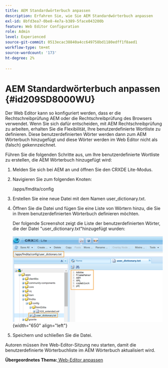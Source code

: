 ```yaml
---
title: AEM Standardwörterbuch anpassen
description: Erfahren Sie, wie Sie AEM Standardwörterbuch anpassen
exl-id: 8bfd3ea7-0be8-4e7a-b389-5face043200b
feature: Web Editor Configuration
role: Admin
level: Experienced
source-git-commit: 0513ecac38840a4cc649758bd1180edff1f8aed1
workflow-type: tm+mt
source-wordcount: '173'
ht-degree: 2%

---
```


# AEM Standardwörterbuch anpassen {#id209SD8000WU}

Der Web Editor kann so konfiguriert werden, dass er die Rechtschreibprüfung AEM oder die Rechtschreibprüfung des Browsers verwendet. Wenn Sie sich dafür entscheiden, mit AEM Rechtschreibprüfung zu arbeiten, erhalten Sie die Flexibilität, Ihre benutzerdefinierte Wortliste zu definieren. Diese benutzerdefinierten Wörter werden dann zum AEM Wörterbuch hinzugefügt und diese Wörter werden im Web Editor nicht als \(falsch\) gekennzeichnet.

Führen Sie die folgenden Schritte aus, um Ihre benutzerdefinierte Wortliste zu erstellen, die AEM Wörterbuch hinzugefügt wird:

1. Melden Sie sich bei AEM an und öffnen Sie den CRXDE Lite-Modus.

1. Navigieren Sie zum folgenden Knoten:

   /apps/fmdita/config

1. Erstellen Sie eine neue Datei mit dem Namen user\_dictionary.txt.

1. Öffnen Sie die Datei und fügen Sie eine Liste von Wörtern hinzu, die Sie in Ihrem benutzerdefinierten Wörterbuch definieren möchten.

   Der folgende Screenshot zeigt die Liste der benutzerdefinierten Wörter, die der Datei &quot;user\_dictionary.txt&quot;hinzugefügt wurden:

   ![](assets/custom-words-list-dictionary.png){width="650" align="left"}

1. Speichern und schließen Sie die Datei.


Autoren müssen ihre Web-Editor-Sitzung neu starten, damit die benutzerdefinierte Wörterbuchliste im AEM Wörterbuch aktualisiert wird.

**Übergeordnetes Thema:**[ Web-Editor anpassen](conf-web-editor.md)
